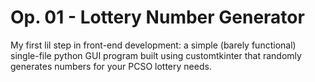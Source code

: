 # Op. 01 - Lottery Number Generator 
My first lil step in front-end development: a simple (barely functional) single-file python GUI program built using customtkinter that randomly generates numbers for your PCSO lottery needs. 


